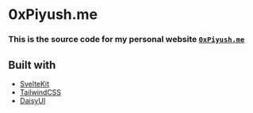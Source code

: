 # 0xPiyush.me

### This is the source code for my personal website [`0xPiyush.me`](https://0xpiyush.me/)

## Built with

- [SvelteKit](https://kit.svelte.dev/)
- [TailwindCSS](https://tailwindcss.com/)
- [DaisyUI](https://daisyui.com/)
